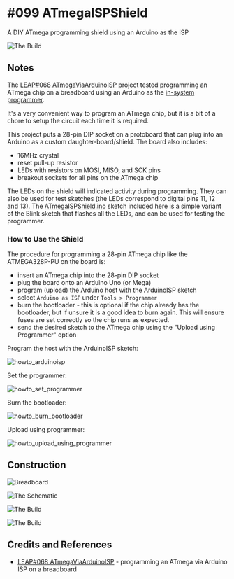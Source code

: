 # #099 ATmegaISPShield

A DIY ATmega programming shield using an Arduino as the ISP

![The Build](./assets/ATmegaISPShield_build.jpg?raw=true)

## Notes

The [LEAP#068 ATmegaViaArduinoISP](../ATmegaViaArduinoISP) project tested programming an ATmega chip on a breadboard using an Arduino as the
[in-system programmer](https://en.wikipedia.org/wiki/In-system_programming).

It's a very convenient way to program an ATmega chip, but it is a bit of a chore to setup the circuit each time it is required.

This project puts a 28-pin DIP socket on a protoboard that can plug into an Arduino as a custom daughter-board/shield. The board also includes:
* 16MHz crystal
* reset pull-up resistor
* LEDs with resistors on MOSI, MISO, and SCK pins
* breakout sockets for all pins on the ATmega chip

The LEDs on the shield will indicated activity during programming. They can also be used for test sketches (the LEDs correspond to digital pins 11, 12 and 13).
The [ATmegaISPShield.ino](./ATmegaISPShield.ino) sketch included here is a simple variant of the Blink sketch that flashes all the LEDs, and can be used for testing the programmer.

### How to Use the Shield

The procedure for programming a 28-pin ATmega chip like the ATMEGA328P-PU on the board is:

* insert an ATmega chip into the 28-pin DIP socket
* plug the board onto an Arduino Uno (or Mega)
* program (upload) the Arduino host with the ArduinoISP sketch
* select `Arduino as ISP` under `Tools > Programmer`
* burn the bootloader - this is optional if the chip already has the bootloader, but if unsure it is a good idea to burn again. This will ensure fuses are set correctly so the chip runs as expected.
* send the desired sketch to the ATmega chip using the "Upload using Programmer" option

Program the host with the ArduinoISP sketch:

![howto_arduinoisp](./assets/howto_arduinoisp.png?raw=true)

Set the programmer:

![howto_set_programmer](./assets/howto_set_programmer.png?raw=true)

Burn the bootloader:

![howto_burn_bootloader](./assets/howto_burn_bootloader.png?raw=true)

Upload using programmer:

![howto_upload_using_programmer](./assets/howto_upload_using_programmer.png?raw=true)

## Construction

![Breadboard](./assets/ATmegaISPShield_bb.jpg?raw=true)

![The Schematic](./assets/ATmegaISPShield_schematic.jpg?raw=true)

![The Build](./assets/ATmegaISPShield_build.jpg?raw=true)

![The Build](./assets/ATmegaISPShield_pcb.jpg?raw=true)

## Credits and References
* [LEAP#068 ATmegaViaArduinoISP](../ATmegaViaArduinoISP) - programming an ATmega via Arduino ISP on a breadboard
